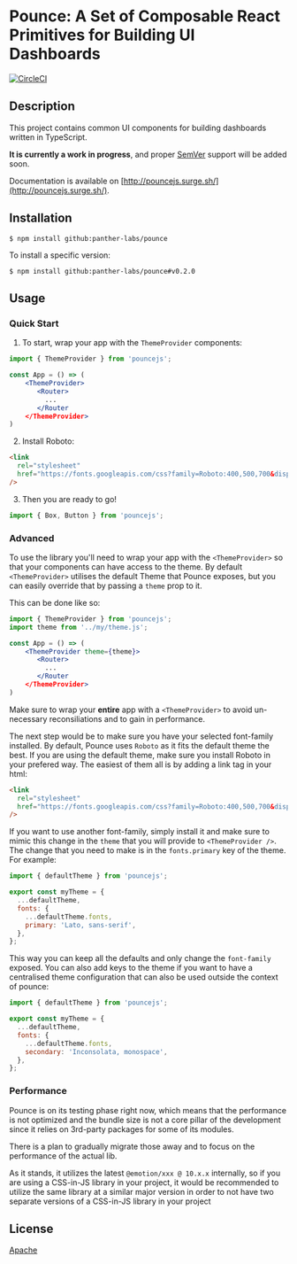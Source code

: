 # Pounce: A Set of Composable React Primitives for Building UI Dashboards

[![CircleCI](https://circleci.com/gh/panther-labs/pounce/tree/master.svg?style=svg)](https://circleci.com/gh/panther-labs/pounce/tree/master)

## Description

This project contains common UI components for building dashboards written in TypeScript.

**It is currently a work in progress**, and proper [SemVer](http://semver.org/) support will be added soon.

Documentation is available on [http://pouncejs.surge.sh/](http://pouncejs.surge.sh/).

## Installation

```text
$ npm install github:panther-labs/pounce
```

To install a specific version:

```text
$ npm install github:panther-labs/pounce#v0.2.0
```

## Usage

### Quick Start

1. To start, wrap your app with the `ThemeProvider` components:

```jsx
import { ThemeProvider } from 'pouncejs';

const App = () => (
    <ThemeProvider>
       <Router>
         ...
       </Router
    </ThemeProvider>
)
```

2. Install Roboto:

```html
<link
  rel="stylesheet"
  href="https://fonts.googleapis.com/css?family=Roboto:400,500,700&display=swap"
/>
```

3.  Then you are ready to go!

```js
import { Box, Button } from 'pouncejs';
```

### Advanced

To use the library you'll need to wrap your app with the `<ThemeProvider>` so that your
components can have access to the theme. By default `<ThemeProvider>` utilises the default Theme
that Pounce exposes, but you can easily override that by passing a `theme` prop to it.

This can be done like so:

```jsx
import { ThemeProvider } from 'pouncejs';
import theme from '../my/theme.js';

const App = () => (
    <ThemeProvider theme={theme}>
       <Router>
         ...
       </Router
    </ThemeProvider>
)
```

Make sure to wrap your **entire** app with a `<ThemeProvider>` to avoid un-necessary reconsiliations
and to gain in performance.

The next step would be to make sure you have your selected font-family installed. By default,
Pounce uses `Roboto` as it fits the default theme the best. If you are using the default theme,
make sure you install Roboto in your prefered way. The easiest of them all is by adding
a link tag in your html:

```html
<link
  rel="stylesheet"
  href="https://fonts.googleapis.com/css?family=Roboto:400,500,700&display=swap"
/>
```

If you want to use another font-family, simply install it and make sure to mimic this
change in the `theme` that you will provide to `<ThemeProvider />`. The change that
you need to make is in the `fonts.primary` key of the theme. For example:

```js
import { defaultTheme } from 'pouncejs';

export const myTheme = {
  ...defaultTheme,
  fonts: {
    ...defaultTheme.fonts,
    primary: 'Lato, sans-serif',
  },
};
```

This way you can keep all the defaults and only change the `font-family` exposed. You can also
add keys to the theme if you want to have a centralised theme configuration that can also be used
outside the context of pounce:

```js
import { defaultTheme } from 'pouncejs';

export const myTheme = {
  ...defaultTheme,
  fonts: {
    ...defaultTheme.fonts,
    secondary: 'Inconsolata, monospace',
  },
};
```

### Performance

Pounce is on its testing phase right now, which means that the performance is not optimized and the
bundle size is not a core pillar of the development since it relies on 3rd-party packages for some
of its modules.

There is a plan to gradually migrate those away and to focus on the performance of the actual lib.

As it stands, it utilizes the latest `@emotion/xxx @ 10.x.x` internally, so if you are using a CSS-in-JS
library in your project, it would be recommended to utilize the same library at a similar major
version in order to not have two separate versions of a CSS-in-JS library in your project

## License

[Apache](https://choosealicense.com/licenses/apache-2.0/)
